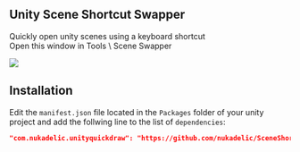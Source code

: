 ## Unity Scene Shortcut Swapper
Quickly open unity scenes using a keyboard shortcut  
Open this window in Tools \ Scene Swapper 

![](https://i.imgur.com/4qDcRFQ.png)

## Installation 

Edit the `manifest.json` file located in the `Packages` folder of your unity project and
add the follwing line to the list of `dependencies`:
```json
"com.nukadelic.unityquickdraw": "https://github.com/nukadelic/SceneShortcutSwapper.git"
```
